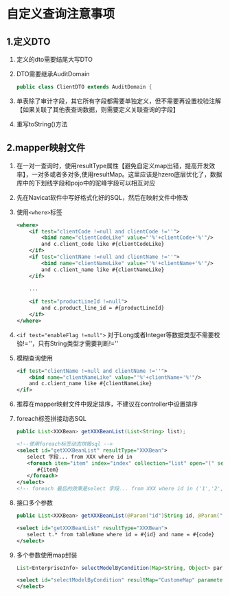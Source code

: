 # 自定义查询注意事项

## 1.定义DTO

1. 定义的dto需要结尾大写DTO

2. DTO需要继承AuditDomain

   ```java
   public class ClientDTO extends AuditDomain {
   ```

3. 单表除了审计字段，其它所有字段都需要单独定义，但不需要再设置校验注解【如果关联了其他表查询数据，则需要定义关联查询的字段】

4. 重写toString()方法

## 2.mapper映射文件

1. 在一对一查询时，使用resultType属性【避免自定义map出错，提高开发效率】，一对多或者多对多,使用resultMap。这里应该是hzero底层优化了，数据库中的下划线字段和pojo中的驼峰字段可以相互对应

2. 先在Navicat软件中写好格式化好的SQL，然后在映射文件中修改

3. 使用`<where>`标签

   ```xml
   <where>
       <if test="clientCode !=null and clientCode !=''">
           <bind name="clientCodeLike" value="'%'+clientCode+'%'"/>
           and c.client_code like #{clientCodeLike}
       </if>
       <if test="clientName !=null and clientName !=''">
           <bind name="clientNameLike" value="'%'+clientName+'%'"/>
           and c.client_name like #{clientNameLike}
       </if>
       
       ...
       
       <if test="productLineId !=null">
           and c.product_line_id = #{productLineId}
       </if>
   </where>
   ```

   

4. `<if test="enableFlag !=null">` 对于Long或者Integer等数据类型不需要校验!=''，只有String类型才需要判断!=''

5. 模糊查询使用

   ```xml
   <if test="clientName !=null and clientName !=''">
       <bind name="clientNameLike" value="'%'+clientName+'%'"/>
       and c.client_name like #{clientNameLike}
   </if>
   ```

6. 推荐在mapper映射文件中规定排序，不建议在controller中设置排序

7. foreach标签拼接动态SQL

   ```java
   public List<XXXBean> getXXXBeanList(List<String> list);  
   ```

   ```xml
   <!--使用foreach标签动态拼接sql -->
   <select id="getXXXBeanList" resultType="XXXBean">
   　　select 字段... from XXX where id in
   　　<foreach item="item" index="index" collection="list" open="(" separator="," close=")">  
   　　　　#{item}  
   　　</foreach>  
   </select>  
   <!-- foreach 最后的效果是select 字段... from XXX where id in ('1','2','3','4')  -->
   ```

8. 接口多个参数

   ```java
   public List<XXXBean> getXXXBeanList(@Param("id")String id, @Param("code")String code);  
   ```

   ```xml
   <select id="getXXXBeanList" resultType="XXXBean">
   　　select t.* from tableName where id = #{id} and name = #{code}  
   </select>  
   ```

9. 多个参数使用map封装

   ```java
   List<EnterpriseInfo> selectModelByCondition(Map<String, Object> params);
   ```

   ```xml
   <select id="selectModelByCondition" resultMap="CustomeMap" parameterType="map">
   </select>
   ```

   